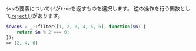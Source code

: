 `$xs`の要素について`$f`が`true`を返すものを選択します。
逆の操作を行う関数として[`reject()`](#reject)があります。

```php
$evens = _::filter([1, 2, 3, 4, 5, 6], function($n) {
    return $n % 2 === 0;
});
=> [2, 4, 6]
```
